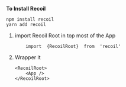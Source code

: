 **To Install Recoil**

    npm install recoil
    yarn add recoil 

 1. import Recoil Root in top most of the App

    ```
        import  {RecoilRoot}  from  'recoil'
    ```

 2. Wrapper it

    ```
    <RecoilRoot> 
        <App /> 
    </RecoilRoot>
    ```

